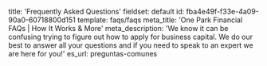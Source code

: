 title: 'Frequently Asked Questions'
fieldset: default
id: fba4e49f-f33e-4a09-90a0-60718800d151
template: faqs/faqs
meta_title: 'One Park Financial FAQs | How It Works & More'
meta_description: 'We know it can be confusing trying to figure out how to apply for business capital. We do our best to answer all your questions and if you need to speak to an expert we are here for you!'
es_url: preguntas-comunes